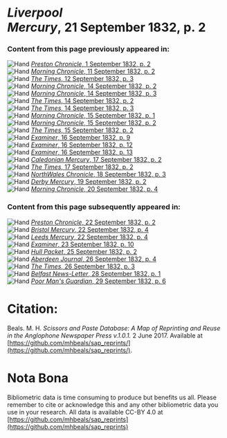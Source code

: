 # *Liverpool Mercury*, 21 September 1832, p. 2  
  
### Content from this page previously appeared in:  
![Hand](http://scissorsandpaste.net/wp-content/uploads/2017/06/smallhandpointer.png) [*Preston Chronicle*, 1 September 1832, p. 2](https://mhbeals.github.io/sap_html/Preston-Chronicle/Preston-Chronicle-1-September-1832-p-2)  
![Hand](http://scissorsandpaste.net/wp-content/uploads/2017/06/smallhandpointer.png) [*Morning Chronicle*, 11 September 1832, p. 2](https://mhbeals.github.io/sap_html/Morning-Chronicle/Morning-Chronicle-11-September-1832-p-2)  
![Hand](http://scissorsandpaste.net/wp-content/uploads/2017/06/smallhandpointer.png) [*The Times*, 12 September 1832, p. 3](https://mhbeals.github.io/sap_html/The-Times/The-Times-12-September-1832-p-3)  
![Hand](http://scissorsandpaste.net/wp-content/uploads/2017/06/smallhandpointer.png) [*Morning Chronicle*, 14 September 1832, p. 2](https://mhbeals.github.io/sap_html/Morning-Chronicle/Morning-Chronicle-14-September-1832-p-2)  
![Hand](http://scissorsandpaste.net/wp-content/uploads/2017/06/smallhandpointer.png) [*Morning Chronicle*, 14 September 1832, p. 3](https://mhbeals.github.io/sap_html/Morning-Chronicle/Morning-Chronicle-14-September-1832-p-3)  
![Hand](http://scissorsandpaste.net/wp-content/uploads/2017/06/smallhandpointer.png) [*The Times*, 14 September 1832, p. 2](https://mhbeals.github.io/sap_html/The-Times/The-Times-14-September-1832-p-2)  
![Hand](http://scissorsandpaste.net/wp-content/uploads/2017/06/smallhandpointer.png) [*The Times*, 14 September 1832, p. 3](https://mhbeals.github.io/sap_html/The-Times/The-Times-14-September-1832-p-3)  
![Hand](http://scissorsandpaste.net/wp-content/uploads/2017/06/smallhandpointer.png) [*Morning Chronicle*, 15 September 1832, p. 1](https://mhbeals.github.io/sap_html/Morning-Chronicle/Morning-Chronicle-15-September-1832-p-1)  
![Hand](http://scissorsandpaste.net/wp-content/uploads/2017/06/smallhandpointer.png) [*Morning Chronicle*, 15 September 1832, p. 2](https://mhbeals.github.io/sap_html/Morning-Chronicle/Morning-Chronicle-15-September-1832-p-2)  
![Hand](http://scissorsandpaste.net/wp-content/uploads/2017/06/smallhandpointer.png) [*The Times*, 15 September 1832, p. 2](https://mhbeals.github.io/sap_html/The-Times/The-Times-15-September-1832-p-2)  
![Hand](http://scissorsandpaste.net/wp-content/uploads/2017/06/smallhandpointer.png) [*Examiner*, 16 September 1832, p. 9](https://mhbeals.github.io/sap_html/Examiner/Examiner-16-September-1832-p-9)  
![Hand](http://scissorsandpaste.net/wp-content/uploads/2017/06/smallhandpointer.png) [*Examiner*, 16 September 1832, p. 12](https://mhbeals.github.io/sap_html/Examiner/Examiner-16-September-1832-p-12)  
![Hand](http://scissorsandpaste.net/wp-content/uploads/2017/06/smallhandpointer.png) [*Examiner*, 16 September 1832, p. 13](https://mhbeals.github.io/sap_html/Examiner/Examiner-16-September-1832-p-13)  
![Hand](http://scissorsandpaste.net/wp-content/uploads/2017/06/smallhandpointer.png) [*Caledonian Mercury*, 17 September 1832, p. 2](https://mhbeals.github.io/sap_html/Caledonian-Mercury/Caledonian-Mercury-17-September-1832-p-2)  
![Hand](http://scissorsandpaste.net/wp-content/uploads/2017/06/smallhandpointer.png) [*The Times*, 17 September 1832, p. 2](https://mhbeals.github.io/sap_html/The-Times/The-Times-17-September-1832-p-2)  
![Hand](http://scissorsandpaste.net/wp-content/uploads/2017/06/smallhandpointer.png) [*NorthWales Chronicle*, 18 September 1832, p. 3](https://mhbeals.github.io/sap_html/NorthWales-Chronicle/NorthWales-Chronicle-18-September-1832-p-3)  
![Hand](http://scissorsandpaste.net/wp-content/uploads/2017/06/smallhandpointer.png) [*Derby Mercury*, 19 September 1832, p. 2](https://mhbeals.github.io/sap_html/Derby-Mercury/Derby-Mercury-19-September-1832-p-2)  
![Hand](http://scissorsandpaste.net/wp-content/uploads/2017/06/smallhandpointer.png) [*Morning Chronicle*, 20 September 1832, p. 4](https://mhbeals.github.io/sap_html/Morning-Chronicle/Morning-Chronicle-20-September-1832-p-4)  
  
### Content from this page subsequently appeared in:  
![Hand](http://scissorsandpaste.net/wp-content/uploads/2017/06/smallhandpointer.png) [*Preston Chronicle*, 22 September 1832, p. 2](https://mhbeals.github.io/sap_html/Preston-Chronicle/Preston-Chronicle-22-September-1832-p-2)  
![Hand](http://scissorsandpaste.net/wp-content/uploads/2017/06/smallhandpointer.png) [*Bristol Mercury*, 22 September 1832, p. 4](https://mhbeals.github.io/sap_html/Bristol-Mercury/Bristol-Mercury-22-September-1832-p-4)  
![Hand](http://scissorsandpaste.net/wp-content/uploads/2017/06/smallhandpointer.png) [*Leeds Mercury*, 22 September 1832, p. 4](https://mhbeals.github.io/sap_html/Leeds-Mercury/Leeds-Mercury-22-September-1832-p-4)  
![Hand](http://scissorsandpaste.net/wp-content/uploads/2017/06/smallhandpointer.png) [*Examiner*, 23 September 1832, p. 10](https://mhbeals.github.io/sap_html/Examiner/Examiner-23-September-1832-p-10)  
![Hand](http://scissorsandpaste.net/wp-content/uploads/2017/06/smallhandpointer.png) [*Hull Packet*, 25 September 1832, p. 2](https://mhbeals.github.io/sap_html/Hull-Packet/Hull-Packet-25-September-1832-p-2)  
![Hand](http://scissorsandpaste.net/wp-content/uploads/2017/06/smallhandpointer.png) [*Aberdeen Journal*, 26 September 1832, p. 4](https://mhbeals.github.io/sap_html/Aberdeen-Journal/Aberdeen-Journal-26-September-1832-p-4)  
![Hand](http://scissorsandpaste.net/wp-content/uploads/2017/06/smallhandpointer.png) [*The Times*, 26 September 1832, p. 3](https://mhbeals.github.io/sap_html/The-Times/The-Times-26-September-1832-p-3)  
![Hand](http://scissorsandpaste.net/wp-content/uploads/2017/06/smallhandpointer.png) [*Belfast News-Letter*, 28 September 1832, p. 1](https://mhbeals.github.io/sap_html/Belfast-News-Letter/Belfast-News-Letter-28-September-1832-p-1)  
![Hand](http://scissorsandpaste.net/wp-content/uploads/2017/06/smallhandpointer.png) [*Poor Man's Guardian*, 29 September 1832, p. 6](https://mhbeals.github.io/sap_html/Poor-Man's-Guardian/Poor-Man's-Guardian-29-September-1832-p-6)  


# Citation: 

Beals. M. H. *Scissors and Paste Database: A Map of Reprinting and Reuse in the Anglophone Newspaper Press v.1.0.1.* 2 June 2017. Available at [https://github.com/mhbeals/sap_reprints/](https://github.com/mhbeals/sap_reprints/). 

# Nota Bona

Bibliometric data is time consuming to produce but benefits us all. Please remember to cite or acknowledge this and any other bibliometric data you use in your research. All data is available CC-BY 4.0 at [https://github.com/mhbeals/sap_reprints](https://github.com/mhbeals/sap_reprints)